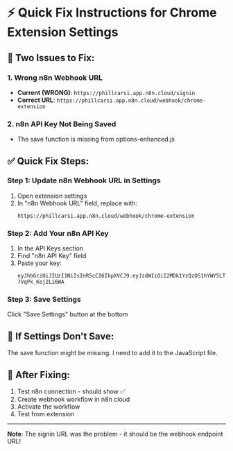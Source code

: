 # ⚡ Quick Fix Instructions for Chrome Extension Settings

## 🔧 Two Issues to Fix:

### 1. **Wrong n8n Webhook URL**
- **Current (WRONG)**: `https://phillcarsi.app.n8n.cloud/signin`
- **Correct URL**: `https://phillcarsi.app.n8n.cloud/webhook/chrome-extension`

### 2. **n8n API Key Not Being Saved**
- The save function is missing from options-enhanced.js

## ✅ Quick Fix Steps:

### Step 1: Update n8n Webhook URL in Settings
1. Open extension settings
2. In "n8n Webhook URL" field, replace with:
   ```
   https://phillcarsi.app.n8n.cloud/webhook/chrome-extension
   ```

### Step 2: Add Your n8n API Key
1. In the API Keys section
2. Find "n8n API Key" field
3. Paste your key:
   ```
   eyJhbGciOiJIUzI1NiIsInR5cCI6IkpXVCJ9.eyJzdWIiOiI2MDk1YzQzOS1hYWY5LTQwNDYtYTM4MS0wYzNmN2JhYzNlMDYiLCJpc3MiOiJuOG4iLCJhdWQiOiJwdWJsaWMtYXBpIiwiaWF0IjoxNzU4NjIwNzk3fQ.Sxd7Oytth6E0A1Fhj_Z20GvoIZ4-7VqPk_Koj2Li6WA
   ```

### Step 3: Save Settings
Click "Save Settings" button at the bottom

## 🚨 If Settings Don't Save:

The save function might be missing. I need to add it to the JavaScript file.

## 📝 After Fixing:

1. Test n8n connection - should show ✅
2. Create webhook workflow in n8n cloud
3. Activate the workflow
4. Test from extension

---

**Note**: The signin URL was the problem - it should be the webhook endpoint URL!
